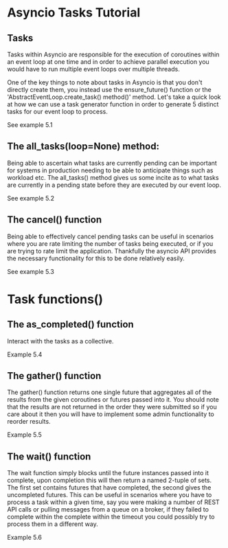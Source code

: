 # Asyncio Tasks Tutorial

## Tasks
Tasks within Asyncio are responsible for the execution of coroutines within an event loop at one time and in order to achieve parallel execution you would have to run multiple event loops over multiple threads.



One of the key things to note about tasks in Asyncio is that you don't directly create them, you instead use the ensure_future() function or the 'AbstractEventLoop.create_task() method()' method.
Let's take a quick look at how we can use a task generator function in order to generate 5 distinct tasks for our event loop to process.

See example 5.1

## The all_tasks(loop=None) method:

Being able to ascertain what tasks are currently pending can be important for systems in production needing to be able to anticipate things such as workload etc. The all_tasks() method gives us some incite as to what tasks are currently in a pending state before they are executed by our event loop.

See example 5.2

## The cancel() function
Being able to effectively cancel pending tasks can be useful in scenarios where you are rate limiting the number of tasks being executed, or if you are trying to rate limit the application. Thankfully the asyncio API provides the necessary functionality for this to be done relatively easily.

See example 5.3


# Task functions()

## The as_completed() function
Interact with the tasks as a collective.

Example 5.4

## The gather() function
The gather() function returns one single future that aggregates all of the results from the given coroutines or futures passed into it. You should note that the results are not returned in the order they were submitted so if you care about it then you will have to implement some admin functionality to reorder results.

Example 5.5

## The wait() function

The wait function simply blocks until the future instances passed into it complete, upon completion this will then return a named 2-tuple of sets. The first set contains futures that have completed, the second gives the uncompleted futures. This can be useful in scenarios where you have to process a task within a given time, say you were making a number of REST API calls or pulling messages from a queue on a broker, if they failed to complete within the complete within the timeout you could possibly try to process them in a different way.

Example 5.6

